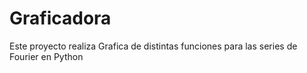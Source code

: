 # Graficadora
Este proyecto realiza Grafica de distintas funciones para las series de Fourier en Python
